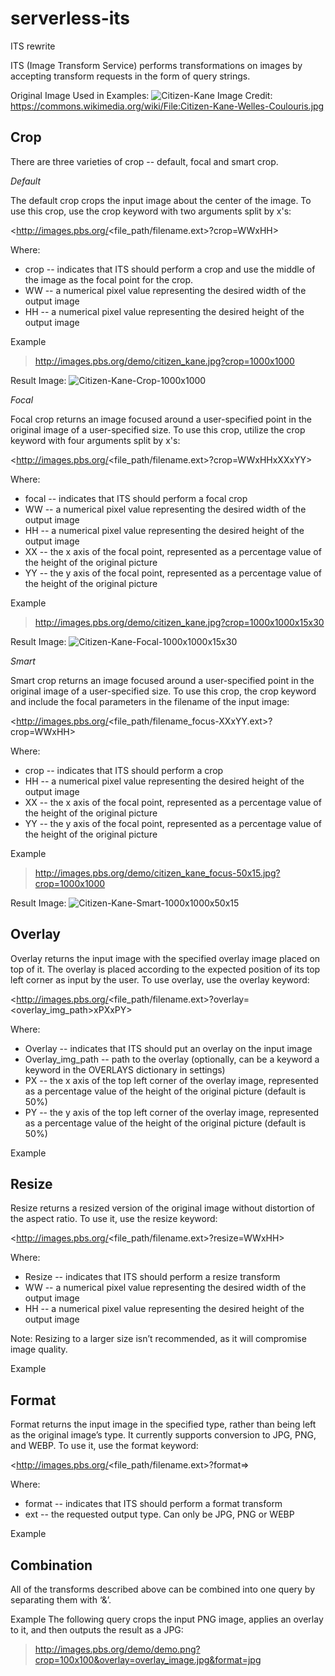 # serverless-its
ITS rewrite

ITS (Image Transform Service) performs transformations on images by accepting transform requests in the form of query strings. 

Original Image Used in Examples: ![Citizen-Kane](http://i.imgur.com/pFndG84.jpg)
Image Credit: https://commons.wikimedia.org/wiki/File:Citizen-Kane-Welles-Coulouris.jpg

## Crop

There are three varieties of crop -- default, focal and smart crop.

*Default*

The default crop crops the input image about the center of the image. To use this crop, use the crop keyword with two arguments split by x's:

<http://images.pbs.org/<file_path/filename.ext>?crop=WWxHH>

Where:
* crop -- indicates that ITS should perform a crop and use the middle of the image as the focal point for the crop.
* WW -- a numerical pixel value representing the desired width of the output image
* HH -- a numerical pixel value representing the desired height of the output image

Example

>http://images.pbs.org/demo/citizen_kane.jpg?crop=1000x1000

Result Image: ![Citizen-Kane-Crop-1000x1000](http://i.imgur.com/meMAv8Q.jpg)

*Focal*

Focal crop returns an image focused around a user-specified point in the original image of a user-specified size. To use this crop, utilize the crop keyword with four arguments split by x's:

<http://images.pbs.org/<file_path/filename.ext>?crop=WWxHHxXXxYY>

Where:
* focal -- indicates that ITS should perform a focal crop
* WW -- a numerical pixel value representing the desired width of the output image
* HH -- a numerical pixel value representing the desired height of the output image
* XX -- the x axis of the focal point, represented as a percentage value of the height of the original picture
* YY -- the y axis of the focal point, represented as a percentage value of the height of the original picture

Example

>http://images.pbs.org/demo/citizen_kane.jpg?crop=1000x1000x15x30

Result Image: ![Citizen-Kane-Focal-1000x1000x15x30](http://i.imgur.com/U3gdnmf.jpg)

*Smart*

Smart crop returns an image focused around a user-specified point in the original image of a user-specified size. To use this crop, the crop keyword and include the focal parameters in the filename of the input image: 

<http://images.pbs.org/<file_path/filename_focus-XXxYY.ext>?crop=WWxHH>

Where:
* crop -- indicates that ITS should perform a crop
* HH -- a numerical pixel value representing the desired height of the output image
* XX -- the x axis of the focal point, represented as a percentage value of the height of the original picture
* YY -- the y axis of the focal point, represented as a percentage value of the height of the original picture

Example

>http://images.pbs.org/demo/citizen_kane_focus-50x15.jpg?crop=1000x1000

Result Image: ![Citizen-Kane-Smart-1000x1000x50x15](http://i.imgur.com/5w5e8lR.jpg)

## Overlay

Overlay returns the input image with the specified overlay image placed on top of it. The overlay is placed according to the expected position of its top left corner as input by the user. To use overlay, use the overlay keyword:

<http://images.pbs.org/<file_path/filename.ext>?overlay=<overlay_img_path>xPXxPY>

Where:
* Overlay -- indicates that ITS should put an overlay on the input image
* Overlay_img_path -- path to the overlay (optionally, can be a keyword a keyword in the OVERLAYS dictionary in settings)
* PX -- the x axis of the top left corner of the overlay image,  represented as a percentage value of the height of the original picture (default is 50%)
* PY -- the y axis of the top left corner of the overlay image, represented as a percentage value of the height of the original picture (default is 50%)

Example



## Resize

Resize returns a resized version of the original image without distortion of the aspect ratio. To use it, use the resize keyword:

<http://images.pbs.org/<file_path/filename.ext>?resize=WWxHH>

Where:
* Resize -- indicates that ITS should perform a resize transform
* WW -- a numerical pixel value representing the desired width of the output image
* HH -- a numerical pixel value representing the desired height of the output image

Note: Resizing to a larger size isn’t recommended, as it will compromise image quality.

Example


## Format

Format returns the input image in the specified type, rather than being left as the original image’s type. It currently supports conversion to JPG, PNG, and WEBP. To use it, use the format keyword:

<http://images.pbs.org/<file_path/filename.ext>?format=<ext>>

Where:
* format -- indicates that ITS should perform a format transform
* ext -- the requested output type. Can only be JPG, PNG or WEBP

Example


## Combination
All of the transforms described above can be combined into one query by separating them with ‘&’.

Example
The following query crops the input PNG image, applies an overlay to it, and then outputs the result as a JPG:

>http://images.pbs.org/demo/demo.png?crop=100x100&overlay=overlay_image.jpg&format=jpg

